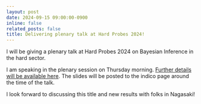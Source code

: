 ```yaml
---
layout: post
date: 2024-09-15 09:00:00-0900
inline: false
related_posts: false
title: Delivering plenary talk at Hard Probes 2024!
---
```


I will be giving a plenary talk at Hard Probes 2024 on Bayesian Inference in the hard sector.

I am speaking in the plenary session on Thursday morning.
[Further details will be available here](https://indico.cern.ch/event/1339555/contributions/6038279/).
The slides will be posted to the indico page around the time of the talk.

I look forward to discussing this title and new results with folks in Nagasaki!
